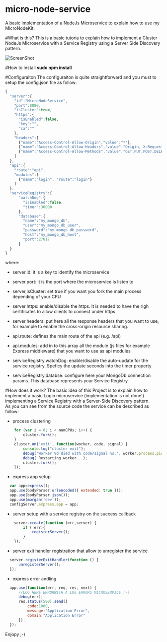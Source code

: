 # micro-node-service
A basic implementation of a NodeJs Microservice to explain how to use my MicroNodeKit.

#What is this?
This is a basic tutoria to explain how to implement a Cluster NodeJs Microservice with a Service Registry 
using a Server Side Discovery pattern.

![ScreenShot](https://raw.github.com/alchimya/micro-node-service/master/ServiceRegistry.png)

#How to install
<b>sudo npm install</b>

#Configuraiton
The configuraiton is quite straightforward and you must to setup the config.json file as follow:
```javascript
{
  "server":{
    "id":"MicroNodeService",
    "port":8080,
    "isCluster":true,
    "https":{
      "isEnabled":false,
      "key":"",
      "ca":""
    },
    "headers":[
      {"name":"Access-Control-Allow-Origin","value":"*"},
      {"name":"Access-Control-Allow-Headers","value":"Origin, X-Requested-With, Content-Type, Accept"},
      {"name":"Access-Control-Allow-Methods","value":"GET,PUT,POST,DELETE,OPTIONS"}
    ]
  },
  "api":{
    "route":"api",
    "modules":[
      {"name":"login", "route":"login"}
    ]
  },
  "serviceRegistry":{
      "watchDog":{
        "isEnabled":false,
        "timer":30000
      },
      "database":{
        "name":"my_mongo_db",
        "user":"my_mongo_db_user",
        "password":"my_mongo_db_password",
        "host":"my_mongo_db_host",
        "port":27017
      }
  }
}
```
where:
- server.id: it is a key to identify the microservice
- server.port: it is the port where the microservice is listen to
- server,isCluster: set true if you want you fork the main process depending of your CPU
- server.https: enable/disable the https. It is needed to have the righ certificates to allow clients to connect under https
- server.headers: put here all the response headers that you want to use, for example to enable the cross-origin resource sharing.

- api.route: defines the main route of the api (e.g. /api)
- api.modules: add in to this array all the module (js files for example Express middleware) that you want to use as api modules

- serviceRegistry.watchDog: enable/disable the auto-update for the service registry. Speficy the update seconds into the timer property
- serviceRegistry.databse: configure here your MongoDb connection params. This database represents your Service Registry

#How does it work?
The basic idea of this Project is to explain how to implement a basic Login microservice (implementation is not done!) implementing a Service Registry with a Server-Side Discovery pattern. 
<br/>
As you can see from the source code the service can be described as follow:
- process clustering
```javascript
    for (var i = 0; i < numCPUs; i++) {
        cluster.fork();
    }
    cluster.on('exit', function(worker, code, signal) {
        console.log("cluster exit");
        debug('Worker %d died with code/signal %s.', worker.process.pid, signal || code);
        debug( Restarting worker...);
        cluster.fork();
    });
```
- express app setup
```javascript
  var app=express();
  app.use(bodyParser.urlencoded({ extended: true }));
  app.use(bodyParser.json());
  app.use(morgan('dev'));
  configServer.express.app = app;
```

- server setup with a service registry on the success callback
```javascript
    server.create(function (err,server) {
        if (!err){
            registerServer();
        }
    }); 
```

- server exit handler registration that allow to unregister the service
```javascript
  server.registerExitHandler(function () {
      unregisterServer();
  });
```
- express error andling

```javascript
  app.use(function(err, req, res, next) {
      //LOG HERE ERRORWITH A LOG ERRORS MICROSERVICE ;-)
      debug(err);
      res.status(500).send({
          code:1000,
          message:"Application Error",
          domain:"Application Error"
      });
  });
```
Enjopy ;-)






